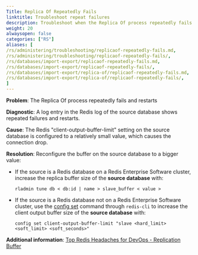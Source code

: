 ```yaml
---
Title: Replica Of Repeatedly Fails
linktitle: Troubleshoot repeat failures
description: Troubleshoot when the Replica Of process repeatedly fails and restarts. 
weight: 20
alwaysopen: false
categories: ["RS"]
aliases: [
/rs/administering/troubleshooting/replicaof-repeatedly-fails.md,
/rs/administering/troubleshooting/replicaof-repeatedly-fails/,
/rs/databases/import-export/replicaof-repeatedly-fails.md,
/rs/databases/import-export/replicaof-repeatedly-fails/,
/rs/databases/import-export/replica-of/replicaof-repeatedly-fails.md,
/rs/databases/import-export/replica-of/replicaof-repeatedly-fails/,
]
---
```

**Problem**: The Replica Of process repeatedly fails and restarts

**Diagnostic**: A log entry in the Redis log of the source database shows repeated failures and restarts.

**Cause**: The Redis "client-output-buffer-limit" setting on the source database
is configured to a relatively small value, which causes the connection drop.

**Resolution**: Reconfigure the buffer on the source database to a bigger value:

- If the source is a Redis database on a Redis Enterprise Software cluster,
    increase the replica buffer size of the **source database** with:

    `rladmin tune db < db:id | name > slave_buffer < value >`

- If the source is a Redis database not on a Redis Enterprise Software cluster,
    use the [config set](http://redis.io/commands/config-set) command through
    `redis-cli` to increase the client output buffer size of the **source database** with:

    `config set client-output-buffer-limit "slave <hard_limit> <soft_limit> <soft_seconds>"`

**Additional information**: [Top Redis Headaches for DevOps - Replication Buffer](https://redislabs.com/blog/top-redis-headaches-for-devops-replication-buffer)
